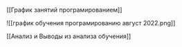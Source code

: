 [[График занятий програмированием]]

![[график обучения програмированию август 2022.png]]

[[Анализ и Выводы из анализа обучения]]